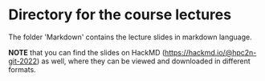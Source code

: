 # Directory for the course lectures

The folder 'Markdown' contains the lecture slides in markdown language. 

**NOTE** that you can find the slides on HackMD (https://hackmd.io/@hpc2n-git-2022) as well, where they can be viewed and downloaded in different formats. 
